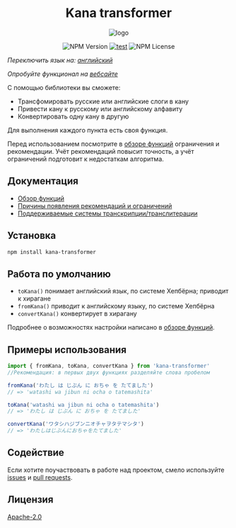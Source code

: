 <h1 align='center'>Kana transformer</h1>

<p align='center'><img src="https://raw.githubusercontent.com/18degrees/kana-transformer/main/assets/logo.png" alt='logo'/></p>

<div align='center'>

![NPM Version](https://img.shields.io/npm/v/kana-transformer) [![test](https://github.com/18degrees/kana-transformer/actions/workflows/tests.yml/badge.svg?event=push)](https://github.com/18degrees/kana-transformer/actions/workflows/tests.yml) ![NPM License](https://img.shields.io/npm/l/kana-transformer)

</div>

_Переключить язык на: [английский](readme.md)_

_Опробуйте функционал на [вебсайте](https://18degrees.github.io/kana-transformer-web/)_

С помощью библиотеки вы сможете:

- Трансфомировать русские или английские слоги в кану
- Привести кану к русскому или английскому алфавиту
- Конвертировать одну кану в другую

Для выполнения каждого пункта есть своя функция.

Перед использованием посмотрите в [обзоре функций](docs/ru/functions.md) ограничения и рекомендации. Учёт рекомендаций повысит точность, а учёт ограничений подготовит к недостаткам алгоритма.

## Документация

- [Обзор функций](docs/ru/functions.md)
- [Причины появления рекомендаций и ограничений](docs/ru/explanation.md)
- [Поддерживаемые системы транскрипции/транслитерации](docs/ru/systems.md)

## Установка

```bash
npm install kana-transformer
```

## Работа по умолчанию

- `toKana()` понимает английский язык, по системе Хепбёрна; приводит к хирагане
- `fromKana()` приводит к английскому языку, по системе Хепбёрна
- `convertKana()` конвертирует в хирагану

Подробнее о возможностях настройки написано в [обзоре функций](docs/ru/functions.md).

## Примеры использования

```javascript
import { fromKana, toKana, convertKana } from 'kana-transformer'
//Рекомендация: в первых двух функциях разделяйте слова пробелом

fromKana('わたし は じぶん に おちゃ を たてました')
// => 'watashi wa jibun ni ocha o tatemashita'

toKana('watashi wa jibun ni ocha o tatemashita')
// => 'わたし は じぶん に おちゃ を たてました'

convertKana('ワタシハジブンニオチャヲタテマシタ')
// => 'わたしはじぶんにおちゃをたてました'
```

## Содействие

Если хотите поучаствовать в работе над проектом, смело используйте [issues](https://github.com/18degrees/kana-transformer/issues) и [pull requests](https://github.com/18degrees/kana-transformer/pulls).

## Лицензия

[Apache-2.0](LICENSE)
